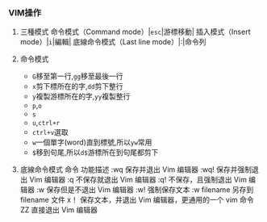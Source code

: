 ### VIM操作
1. 三種模式
命令模式（Command mode）|`esc`|游標移動|
插入模式（Insert mode）|`i`|編輯|
底線命令模式（Last line mode）|:|命令列

1. 命令模式
    * `G`移至第一行,`gg`移至最後一行
    * `x`剪下標所在的字,`dd`剪下整行
    * `y`複製游標所在的字,`yy`複製整行
    * `p`,`o`
    * `s`
    * `u`,`ctrl+r`
    * `ctrl+v`選取
    * `w`一個單字(word)直到標號,所以`yw`常用
    * `$`移到句尾,所以`d$`游標所在到句尾都剪下

3. 底線命令模式
命令	功能描述
:wq	保存并退出 Vim 编辑器
:wq!	保存并强制退出 Vim 编辑器
:q	不保存就退出 Vim 编辑器
:q!	不保存，且强制退出 Vim 编辑器
:w	保存但是不退出 Vim 编辑器
:w!	强制保存文本
:w filename	另存到 filename 文件
x！	保存文本，并退出 Vim 编辑器，更通用的一个 vim 命令
ZZ	直接退出 Vim 编辑器
